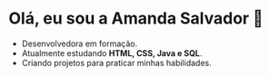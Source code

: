 
# Olá, eu sou a Amanda Salvador 👋

- Desenvolvedora em formação. 
- Atualmente estudando **HTML, CSS, Java e SQL**.  
- Criando projetos para praticar minhas habilidades.
